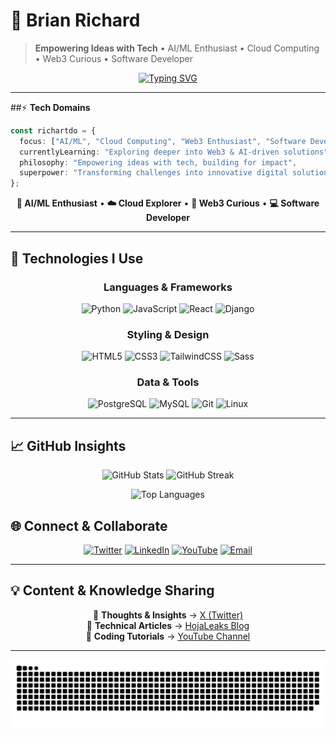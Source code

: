 # 🌟 Brian Richard

> **Empowering Ideas with Tech** • AI/ML Enthusiast • Cloud Computing • Web3 Curious • Software Developer


<div align="center">
  
  [![Typing SVG](https://readme-typing-svg.herokuapp.com?font=JetBrains+Mono&weight=500&size=24&pause=1000&color=00D9FF&center=true&vCenter=true&width=600&lines=Software+Engineer+%7C+Problem+Solver;Building+Scalable+Solutions;Mentoring+%26+Knowledge+Sharing;Always+Learning+%26+Growing)](https://git.io/typing-svg)
  
</div>

---

##⚡ **Tech Domains**
```typescript
const richartdo = {
  focus: ["AI/ML", "Cloud Computing", "Web3 Enthusiast", "Software Development"],
  currentlyLearning: "Exploring deeper into Web3 & AI-driven solutions",
  philosophy: "Empowering ideas with tech, building for impact",
  superpower: "Transforming challenges into innovative digital solutions"
};
```
<div align="center">
  
  **🤖 AI/ML Enthusiast** • **☁️ Cloud Explorer** • **🔗 Web3 Curious** • **💻 Software Developer**
  
</div>

---
## 🔧 **Technologies I Use**

<div align="center">

### **Languages & Frameworks**
![Python](https://img.shields.io/badge/Python-3776AB?style=for-the-badge&logo=python&logoColor=white)
![JavaScript](https://img.shields.io/badge/JavaScript-F7DF1E?style=for-the-badge&logo=javascript&logoColor=black)
![React](https://img.shields.io/badge/React-61DAFB?style=for-the-badge&logo=react&logoColor=black)
![Django](https://img.shields.io/badge/Django-092E20?style=for-the-badge&logo=django&logoColor=white)

### **Styling & Design**
![HTML5](https://img.shields.io/badge/HTML5-E34F26?style=for-the-badge&logo=html5&logoColor=white)
![CSS3](https://img.shields.io/badge/CSS3-1572B6?style=for-the-badge&logo=css3&logoColor=white)
![TailwindCSS](https://img.shields.io/badge/Tailwind_CSS-38B2AC?style=for-the-badge&logo=tailwind-css&logoColor=white)
![Sass](https://img.shields.io/badge/Sass-CC6699?style=for-the-badge&logo=sass&logoColor=white)

### **Data & Tools**
![PostgreSQL](https://img.shields.io/badge/PostgreSQL-316192?style=for-the-badge&logo=postgresql&logoColor=white)
![MySQL](https://img.shields.io/badge/MySQL-005C84?style=for-the-badge&logo=mysql&logoColor=white)
![Git](https://img.shields.io/badge/Git-F05032?style=for-the-badge&logo=git&logoColor=white)
![Linux](https://img.shields.io/badge/Linux-FCC624?style=for-the-badge&logo=linux&logoColor=black)

</div>

---
## 📈 **GitHub Insights**

<div align="center">
  
  <img src="https://github-readme-stats-sigma-five.vercel.app/api?username=richartdo&show_icons=true&theme=tokyonight&hide_border=true&title_color=00D9FF&icon_color=00D9FF&text_color=ffffff&bg_color=0D1117" alt="GitHub Stats" width="49%" />
  <img src="https://github-readme-streak-stats.herokuapp.com/?user=richartdo&theme=tokyonight&hide_border=true&stroke=00D9FF&ring=00D9FF&fire=00D9FF&currStreakLabel=00D9FF" alt="GitHub Streak" width="49%" />
  
</div>

<div align="center">
  
  ![Top Languages](https://github-readme-stats-sigma-five.vercel.app/api/top-langs/?username=richartdo&layout=compact&theme=tokyonight&hide_border=true&title_color=00D9FF&text_color=ffffff&bg_color=0D1117)
  
</div>

## 🌐 **Connect & Collaborate**

<div align="center">
  
  [![Twitter](https://img.shields.io/badge/Twitter-1DA1F2?style=for-the-badge&logo=twitter&logoColor=white)](https://x.com/MadeBy_Richard)
  [![LinkedIn](https://img.shields.io/badge/LinkedIn-0077B5?style=for-the-badge&logo=linkedin&logoColor=white)](https://www.linkedin.com/in/BrianRichard/)
  [![YouTube](https://img.shields.io/badge/YouTube-FF0000?style=for-the-badge&logo=youtube&logoColor=white)](https://www.youtube.com/@ibrahsofttv)
  [![Email](https://img.shields.io/badge/Email-D14836?style=for-the-badge&logo=gmail&logoColor=white)](mailto:brianarichard14@gmail.com)
  
</div>

---
## 💡 **Content & Knowledge Sharing**

<div align="center">
  
  📝 **Thoughts & Insights** → [X (Twitter)](https://x.com/MadeBy_Richard)  
  📖 **Technical Articles** → [HojaLeaks Blog](https://my-first-blog-lo06.onrender.com/)  
  🎥 **Coding Tutorials** → [YouTube Channel](https://www.youtube.com/@ibrahsofttv)
  
</div>

---


<div align="center">
  <img src="https://raw.githubusercontent.com/platane/snk/output/github-contribution-grid-snake-dark.svg" alt="Snake eating my contributions" />
</div>
